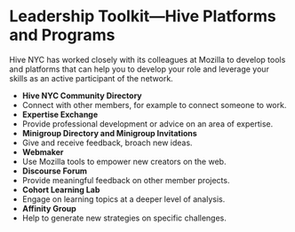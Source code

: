 # Leadership Toolkit—Hive Platforms and Programs

Hive NYC has worked closely with its colleagues at Mozilla to develop tools and platforms that can help you to develop your role and leverage your skills as an active participant of the network.
* **Hive NYC Community Directory**
 * Connect with other members, for example to connect someone to work.
* **Expertise Exchange**
 * Provide professional development or advice on an area of expertise.
* **Minigroup Directory and Minigroup Invitations**
 * Give and receive feedback, broach new ideas.
* **Webmaker**
 * Use Mozilla tools to empower new creators on the web.
* **Discourse Forum**
 * Provide meaningful feedback on other member projects.
* **Cohort Learning Lab**
 * Engage on learning topics at a deeper level of analysis.
* **Affinity Group**
 * Help to generate new strategies on specific challenges.

